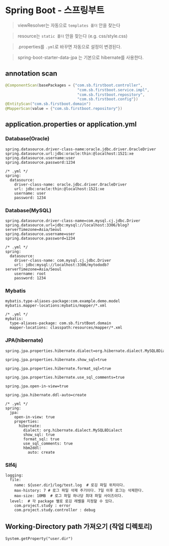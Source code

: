 # Spring Boot - 스프링부트

> viewResolver는 자동으로 `templates 폴더` 안을 찾는다

> resource는 `static 폴더` 안을 찾는다 (e.g. css/style.css)

> .properties를 `.yml`로 바꾸면 자동으로 설정이 변경된다.

> spring-boot-starter-data-jpa 는 기본으로 hibernate를 사용한다.

## annotation scan

```java
@ComponentScan(basePackages = {"com.sb.firstboot.controller",
								"com.sb.firstboot.service.impl",
								"com.sb.firstboot.repository",
								"com.sb.firstboot.config"})
@EntityScan("com.sb.firstboot.domain")
@MapperScan(value = {"com.sb.firstboot.repository"})
```

## application.properties or application.yml

### Database(Oracle)

```
spring.datasource.driver-class-name:oracle.jdbc.driver.OracleDriver
spring.datasource.url:jdbc:oracle:thin:@localhost:1521:xe
spring.datasource.username:user
spring.datasource.password:1234

/* .yml */
spring:
  datasource:
    driver-class-name: oracle.jdbc.driver.OracleDriver
    url: jdbc:oracle:thin:@localhost:1521:xe
    username: user
    password: 1234
```

### Database(MySQL)

```
spring.datasource.driver-class-name=com.mysql.cj.jdbc.Driver
spring.datasource.url=jdbc:mysql://localhost:3306/blog?serverTimezone=Asia/Seoul
spring.datasource.username=user
spring.datasource.password=1234

/* .yml */
spring:
  datasource:
    driver-class-name: com.mysql.cj.jdbc.Driver
    url: jdbc:mysql://localhost:3306/mytododb?serverTimezone=Asia/Seoul
    username: root
    password: 1234
```

### Mybatis

```
mybatis.type-aliases-package:com.example.demo.model
mybatis.mapper-locations:mybatis/mapper/*.xml

/* .yml */
mybatis:
  type-aliases-package: com.sb.firstBoot.domain
  mapper-locations: classpath:resources/mapper/*.xml
```

### JPA(hibernate)

```
spring.jpa.properties.hibernate.dialect=org.hibernate.dialect.MySQL8Dialect

spring.jpa.properties.hibernate.show_sql=true

spring.jpa.properties.hibernate.format_sql=true

spring.jpa.properties.hibernate.use_sql_comments=true

spring.jpa.open-in-view=true

spring.jpa.hibernate.ddl-auto=create

/* .yml */
spring:
  jpa:
    open-in-view: true
    properties:
      hibernate:
        dialect: org.hibernate.dialect.MySQL8Dialect
        show_sql: true
        format_sql: true
        use_sql_comments: true
        hbm2ddl:
          auto: create

```

### Slf4j

```
logging:
  file:
    name: ${user.dir}/log/test.log  # 로깅 파일 위치이다.
    max-history: 7 # 로그 파일 삭제 주기이다. 7일 이후 로그는 삭제한다.
    max-size: 10MB  # 로그 파일 하나당 최대 파일 사이즈이다.
  level:  # 각 package 별로 로깅 레벨을 지정할 수 있다.
    com.project.study : error
    com.project.study.controller : debug
```

## Working-Directory path 가져오기 (작업 디렉토리)

`System.getProperty("user.dir")`
